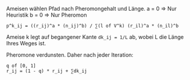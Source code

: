 Ameisen wählen Pfad nach Pheromongehalt und Länge.
a = 0 => Nur Heuristik
b = 0 => Nur Pheromon

```
p^k_ij = ((r_ij)^a * (n_ij)^b) / ∑(l of V^k) (r_il)^a * (n_il)^b
```

Ameise k legt auf begangener Kante `dk_ij = 1/L` ab, wobei L die Länge Ihres Weges ist.

Pheromone verdunsten. Daher nach jeder Iteration:
```
q of [0, 1]
r_ij = (1 - q) * r_ij + ∑dk_ij
```
